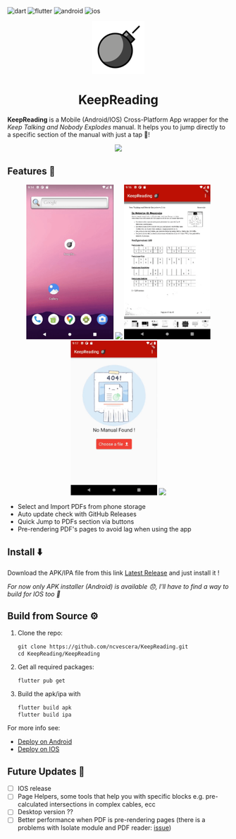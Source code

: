 ![dart](	https://img.shields.io/badge/Dart-0175C2?style=for-the-badge&logo=dart&logoColor=white) ![flutter](https://img.shields.io/badge/Flutter-02569B?style=for-the-badge&logo=flutter&logoColor=white) ![android](https://img.shields.io/badge/Android-3DDC84?style=for-the-badge&logo=android&logoColor=white) ![ios](https://img.shields.io/badge/iOS-000000?style=for-the-badge&logo=ios&logoColor=white)
<p align="center">
    <img src="./KeepReading/assets/icon/icon.png">
    <h1 align="center">KeepReading</h1>
</p>

**KeepReading** is a Mobile (Android/IOS) Cross-Platform App wrapper for the _Keep Talking and Nobody Explodes_ manual.
It helps you to jump directly to a specific section of the manual with just a tap 🚀!

<p align="center"> <img src="./imgs/utilizzo-pdf.gif" height="500px"></p>

## Features 🚀

<p align="center"> 
    <img src="./imgs/aperto.gif" height="350px">
    <img src="./imgs/utilizzo-pdf.gif" height="350px">
    <img src="./imgs/eliminato-pdf.gif" height="350px">
    <img src="./imgs/check-update.gif" height="350px">
    <img src="./imgs/update-onstart.gif" height="350px">
</p>

- Select and Import PDFs from phone storage
- Auto update check with GitHub Releases
- Quick Jump to PDFs section via buttons
- Pre-rendering PDF's pages to avoid lag when using the app

## Install ⬇️

Download the APK/IPA file from this link [Latest Release](https://github.com/ncvescera/KeepReading/releases/latest) and just install it !

_For now only APK installer (Android) is available 😞, I'll have to find a way to build for IOS too 🦽_

## Build from Source ⚙️

1. Clone the repo: 
    ```
    git clone https://github.com/ncvescera/KeepReading.git
    cd KeepReading/KeepReading
    ```
2. Get all required packages:
    ```
    flutter pub get
    ```
3. Build the apk/ipa with
    ```
    flutter build apk
    flutter build ipa
    ```

For more info see: 
- [Deploy on Android](https://docs.flutter.dev/deployment/android)
- [Deploy on IOS](https://docs.flutter.dev/deployment/ios)

## Future Updates 💪

- [ ] IOS release
- [ ] Page Helpers, some tools that help you with specific blocks e.g. pre-calculated intersections in complex cables, ecc
- [ ] Desktop version ??
- [ ] Better performance when PDF is pre-rendering pages (there is a problems with Isolate module and PDF reader: [issue](https://github.com/ScerIO/packages.flutter/issues/299))